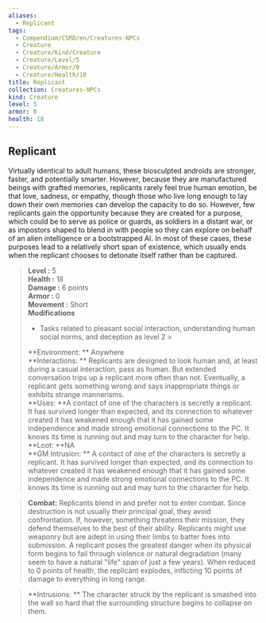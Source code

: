 ```yaml
---
aliases:
  - Replicant
tags:
  - Compendium/CSRD/en/Creatures-NPCs
  - Creature
  - Creature/Kind/Creature
  - Creature/Level/5
  - Creature/Armor/0
  - Creature/Health/18
title: Replicant
collection: Creatures-NPCs
kind: Creature
level: 5
armor: 0
health: 18
---
```

## Replicant  
Virtually identical to adult humans, these biosculpted androids are stronger, faster, and potentially smarter. However, because they are manufactured beings with grafted memories, replicants rarely feel true human emotion, be that love, sadness, or empathy, though those who live long enough to lay down their own memories can develop the capacity to do so. 
However, few replicants gain the opportunity because they are created for a purpose, which could be to serve as police or guards, as soldiers in a distant war, or as impostors shaped to blend in with people so they can explore on behalf of an alien intelligence or a bootstrapped AI. In most of these cases, these purposes lead to a relatively short span of existence, which usually ends when the replicant chooses to detonate itself rather than be captured.  

  
> **Level :** 5  
> **Health :** 18  
> **Damage :** 6 points  
> **Armor :** 0  
> **Movement :** Short  
> **Modifications**  
>- Tasks related to pleasant social interaction, understanding human social norms, and deception as level 2 >
>  
> **Environment: ** Anywhere  
> **Interactions: ** Replicants are designed to look human and, at least during a casual interaction, pass as human. But extended conversation trips up a replicant more often than not. Eventually, a replicant gets something wrong and says inappropriate things or exhibits strange mannerisms.  
> **Uses: **A contact of one of the characters is secretly a replicant. It has survived longer than expected, and its connection to whatever created it has weakened enough that it has gained some independence and made strong emotional connections to the PC. It knows its time is running out and may turn to the character for help.  
> **Loot: **NA  
> **GM Intrusion: ** A contact of one of the characters is secretly a replicant. It has survived longer than expected, and its connection to whatever created it has weakened enough that it has gained some independence and made strong emotional connections to the PC. It knows its time is running out and may turn to the character for help.  

> **Combat:** 
> Replicants blend in and prefer not to enter combat. Since destruction is not usually their principal goal, they avoid confrontation. If, however, something threatens their mission, they defend themselves to the best of their ability. Replicants might use weaponry but are adept in using their limbs to batter foes into submission.
A replicant poses the greatest danger when its physical form begins to fail through violence or natural degradation (many seem to have a natural "life" span of just a few years). When reduced to 0 points of health, the replicant explodes, inflicting 10 points of damage to everything in long range.  
  

> **Intrusions: ** 
> The character struck by the replicant is smashed into the wall so hard that the surrounding structure begins to collapse on them.  
